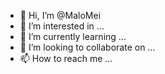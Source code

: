 - 👋 Hi, I’m @MaloMei
- 👀 I’m interested in ...
- 🌱 I’m currently learning ...
- 💞️ I’m looking to collaborate on ...
- 📫 How to reach me ...

<!---
MaloMei/MaloMei is a ✨ special ✨ repository because its `README.md` (this file) appears on your GitHub profile.
You can click the Preview link to take a look at your changes.
--->
